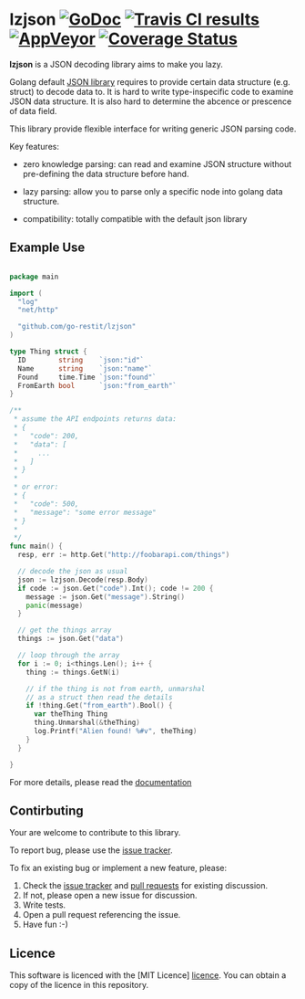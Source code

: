 # lzjson [![GoDoc][godoc-badge]][godoc] [![Travis CI results][travis-badge]][travis] [![AppVeyor][appveyor-badge]][appveyor] [![Coverage Status][coveralls-badge]][coveralls]


**lzjson** is a JSON decoding library aims to make you lazy.

Golang default [JSON library](https://golang.org/pkg/encoding/json/) requires to
provide certain data structure (e.g. struct) to decode data to. It is hard to
write type-inspecific code to examine JSON data structure. It is also hard to
determine the abcence or prescence of data field.

This library provide flexible interface for writing generic JSON parsing code.

Key features:

  * zero knowledge parsing: can read and examine JSON structure without
    pre-defining the data structure before hand.

  * lazy parsing: allow you to parse only a specific node into golang data
    structure.

  * compatibility: totally compatible with the default json library

[godoc]: https://godoc.org/github.com/go-restit/lzjson
[godoc-badge]: https://godoc.org/github.com/go-restit/lzjson?status.svg
[travis]: https://travis-ci.org/go-restit/lzjson?branch=master
[travis-badge]: https://api.travis-ci.org/go-restit/lzjson.svg?branch=master
[appveyor]: https://ci.appveyor.com/project/yookoala/lzjson?branch=master
[appveyor-badge]: https://ci.appveyor.com/api/projects/status/github/go-restit/lzjson?branch=master&svg=true
[coveralls]: https://coveralls.io/github/go-restit/lzjson?branch=master
[coveralls-badge]: https://coveralls.io/repos/github/go-restit/lzjson/badge.svg?branch=master


## Example Use

```go

package main

import (
  "log"
  "net/http"

  "github.com/go-restit/lzjson"
)

type Thing struct {
  ID        string    `json:"id"`
  Name      string    `json:"name"`
  Found     time.Time `json:"found"`
  FromEarth bool      `json:"from_earth"`
}

/**
 * assume the API endpoints returns data:
 * {
 *   "code": 200,
 *   "data": [
 *     ...
 *   ]
 * }
 *
 * or error:
 * {
 *   "code": 500,
 *   "message": "some error message"
 * }
 *
 */
func main() {
  resp, err := http.Get("http://foobarapi.com/things")

  // decode the json as usual
  json := lzjson.Decode(resp.Body)
  if code := json.Get("code").Int(); code != 200 {
    message := json.Get("message").String()
    panic(message)
  }

  // get the things array
  things := json.Get("data")

  // loop through the array
  for i := 0; i<things.Len(); i++ {
    thing := things.GetN(i)

    // if the thing is not from earth, unmarshal
    // as a struct then read the details
    if !thing.Get("from_earth").Bool() {
      var theThing Thing
      thing.Unmarshal(&theThing)
      log.Printf("Alien found! %#v", theThing)
    }
  }

}

```

For more details, please read the [documentation][godoc]


## Contirbuting

Your are welcome to contribute to this library.

To report bug, please use the [issue tracker][issue tracker].

To fix an existing bug or implement a new feature, please:

1. Check the [issue tracker][issue tracker] and [pull requests][pull requests] for existing discussion.
2. If not, please open a new issue for discussion.
3. Write tests.
4. Open a pull request referencing the issue.
5. Have fun :-)

[issue tracker]: https://github.com/go-restit/lzjson/issues
[pull requests]: https://github.com/go-restit/lzjson/pulls


## Licence

This software is licenced with the [MIT Licence] [licence].
You can obtain a copy of the licence in this repository.

[licence]: /LICENCE
